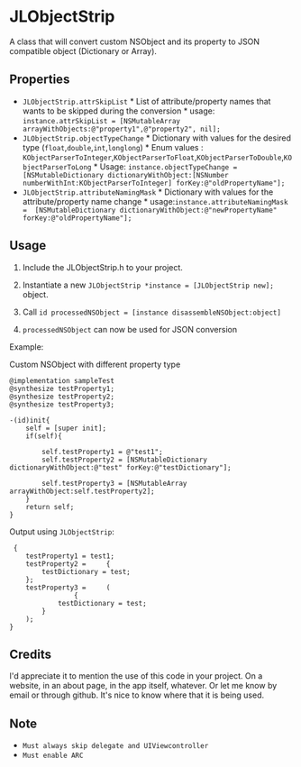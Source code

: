 JLObjectStrip
=========================


A class that will convert custom NSObject and its property to JSON compatible object (Dictionary or Array).



Properties
----------
* ```JLObjectStrip.attrSkipList```
      * List of attribute/property names that wants to be skipped during the conversion 
      * usage: ```instance.attrSkipList = [NSMutableArray arrayWithObjects:@"property1",@"property2", nil];```
* ```JLObjectStrip.objectTypeChange```
      * Dictionary with values for the desired type (``float``,``double``,``int``,``longlong``)
      * Enum values : ```KObjectParserToInteger```,```KObjectParserToFloat```,```KObjectParserToDouble```,```KObjectParserToLong```
      * Usage: ```instance.objectTypeChange = [NSMutableDictionary dictionaryWithObject:[NSNumber numberWithInt:KObjectParserToInteger] forKey:@"oldPropertyName"];```
* ```JLObjectStrip.attributeNamingMask```
      * Dictionary with values for the attribute/property name change
      * usage:```instance.attributeNamingMask =  [NSMutableDictionary dictionaryWithObject:@"newPropertyName" forKey:@"oldPropertyName"];```

Usage
------

1) Include the JLObjectStrip.h to your project.

2) Instantiate a new ```JLObjectStrip *instance = [JLObjectStrip new];``` object.

3) Call ```id processedNSObject = [instance disassembleNSObject:object]```

4) ```processedNSObject``` can now be used for JSON conversion 


Example:

Custom NSObject with different property type
```
@implementation sampleTest
@synthesize testProperty1;
@synthesize testProperty2;
@synthesize testProperty3;

-(id)init{
    self = [super init];
    if(self){
        
        self.testProperty1 = @"test1";
        self.testProperty2 = [NSMutableDictionary dictionaryWithObject:@"test" forKey:@"testDictionary"];
        
        self.testProperty3 = [NSMutableArray arrayWithObject:self.testProperty2];
    }
    return self;
}

```

Output using ``JLObjectStrip``:

```
 {
    testProperty1 = test1;
    testProperty2 =     {
        testDictionary = test;
    };
    testProperty3 =     (
                {
            testDictionary = test;
        }
    );
}
```

Credits
-------
I'd appreciate it to mention the use of this code in your project. On a website, in an about page, in the app itself, whatever. Or let me know by email or through github. It's nice to know where that it is being used.

Note
----

* `Must always skip delegate and UIViewcontroller`
* `Must enable ARC`
